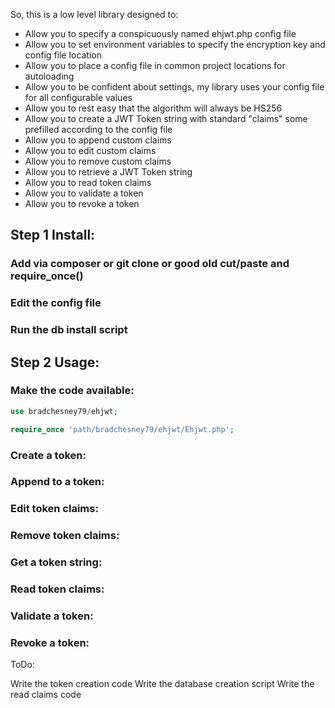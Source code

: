 So, this is a low level library designed to:

- Allow you to specify a conspicuously named ehjwt.php config file
- Allow you to set environment variables to specify the encryption key and config file location
- Allow you to place a config file in common project locations for autoloading
- Allow you to be confident about settings, my library uses your config file for all configurable values
- Allow you to rest easy that the algorithm will always be HS256
- Allow you to create a JWT Token string with standard "claims" some prefilled according to the config file
- Allow you to append custom claims
- Allow you to edit custom claims
- Allow you to remove custom claims
- Allow you to retrieve a JWT Token string
- Allow you to read token claims
- Allow you to validate a token
- Allow you to revoke a token

## Step 1 Install:

### Add via composer or git clone or good old cut/paste and require_once()


### Edit the config file


### Run the db install script


## Step 2 Usage:


### Make the code available:

```php
use bradchesney79/ehjwt;
```

```php
require_once 'path/bradchesney79/ehjwt/Ehjwt.php';
```


### Create a token:


### Append to a token:


### Edit token claims:


### Remove token claims:


### Get a token string:


### Read token claims:


### Validate a token:


### Revoke a token:

ToDo:

Write the token creation code
Write the database creation script
Write the read claims code
